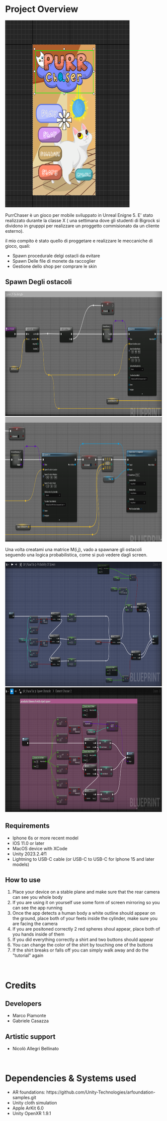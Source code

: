 <h1>Project Overview</h1>
<img src="\BP_Screen\menu.png" width="400px" height="600px">
<p>
PurrChaser è un gioco per mobile sviluppato in Unreal Enigne 5.
E' stato realizzato durante la classe X ( una settimana dove gli studenti di Bigrock si dividono in grupppi per realizzare un proggetto commisionato da un cliente esterno).
</p>

<p>
il mio compito è stato quello di proggetare e realizzare le meccaniche di gioco, quali: 
<ul>
  <li>Spawn procedurale delgi ostacli da evitare</li>
  <li>Spawn Delle file di monete da raccoglier</li>
  <li>Gestione dello shop per comprare le skin</li>
</ul>
</p>

<h2>Spawn Degli ostacoli</h2>
<img src="\BP_Screen\SpawnObstaclept1.png" width="600px" height="400px">
<img src="\BP_Screen\SpawnObstaclept2.png" width="600px" height="400px">
<p>
  Una volta creatami una matrice M(i,j), vado a spawnare gli ostacoli seguendo una logica probabilistica, come si può vedere dagli screen.
</p>
<img src="\BP_Screen\SpawnProbability.png" width="600px" height="400px">
<img src="\BP_Screen\ProbabilityObstacleSpawn.png" width="600px" height="400px">

<h2>Requirements</h2>

<p>
  <ul>
    <li>Iphone 6s or more recent model</li>
    <li>IOS 11.0 or later</li>
    <li>MacOS device with XCode</li>
    <li>Unity 2023.2.4f1</li>
    <li>Lightning to USB-C cable (or USB-C to USB-C for Iphone 15 and later models)</li>
  </ul>
</p>

<h2>How to use</h2>
<p>
  <ol>
    <li>Place your device on a stable plane and make sure that the rear camera can see you whole body</li>
    <li>If you are using it on yourself use some form of screen mirroring so you can see the app running</li>
    <li>Once the app detects a human body a white outline should appear on the ground, place both of your feets inside the cylinder, make sure you are facing the camera</li>
    <li>If you are positoned correctly 2 red spheres shoul appear, place both of you hands inside of them</li>
    <li>If you did everything correctly a shirt and two buttons should appear</li>
    <Li>You can change the color of the shirt by touching one of the buttons</Li>
    <li>If the shirt breaks or falls off you can simply walk away and do the "tutorial" again</li>
  </ol>
</p>

<br>

<h1>Credits</h1>

<h2>Developers</h2>
<ul>
  <li>Marco Piamonte</li>
  <li>Gabriele Casazza</li>
</ul>
<h2>Artistic support</h2>
<ul>
  <li>Nicolò Allegri Bellinato</li>
</ul>


<br>

<h1>Dependencies & Systems used</h1>

<ul>
  <li>AR foundations: https://github.com/Unity-Technologies/arfoundation-samples.git</li>
  <li>Unity cloth simulation</li>
  <li>Apple ArKit 6.0</li>
  <li>Unity OpenXR 1.9.1</li>
</ul>

